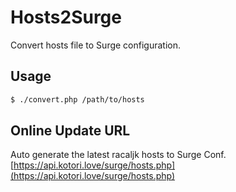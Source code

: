 # Hosts2Surge

Convert hosts file to Surge configuration.

## Usage

```bash
$ ./convert.php /path/to/hosts
```

## Online Update URL

Auto generate the latest racaljk hosts to Surge Conf.
[https://api.kotori.love/surge/hosts.php](https://api.kotori.love/surge/hosts.php)